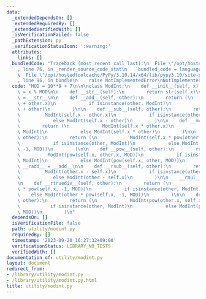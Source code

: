 ```yaml
---
data:
  _extendedDependsOn: []
  _extendedRequiredBy: []
  _extendedVerifiedWith: []
  _isVerificationFailed: false
  _pathExtension: py
  _verificationStatusIcon: ':warning:'
  attributes:
    links: []
  bundledCode: "Traceback (most recent call last):\n  File \"/opt/hostedtoolcache/PyPy/3.10.14/x64/lib/pypy3.10/site-packages/onlinejudge_verify/documentation/build.py\"\
    , line 76, in _render_source_code_stat\n    bundled_code = language.bundle(\n\
    \  File \"/opt/hostedtoolcache/PyPy/3.10.14/x64/lib/pypy3.10/site-packages/onlinejudge_verify/languages/python.py\"\
    , line 96, in bundle\n    raise NotImplementedError\nNotImplementedError\n"
  code: "MOD = 10**9 + 7\n\n\nclass ModInt:\n    def __init__(self, x):\n        self.x\
    \ = x % MOD\n\n    def __str__(self):\n        return str(self.x)\n\n    __repr__\
    \ = __str__\n\n    def __add__(self, other):\n        return (\n            ModInt(self.x\
    \ + other.x)\n            if isinstance(other, ModInt)\n            else ModInt(self.x\
    \ + other)\n        )\n\n    def __sub__(self, other):\n        return (\n   \
    \         ModInt(self.x - other.x)\n            if isinstance(other, ModInt)\n\
    \            else ModInt(self.x - other)\n        )\n\n    def __mul__(self, other):\n\
    \        return (\n            ModInt(self.x * other.x)\n            if isinstance(other,\
    \ ModInt)\n            else ModInt(self.x * other)\n        )\n\n    def __truediv__(self,\
    \ other):\n        return (\n            ModInt(self.x * pow(other.x, -1, MOD))\n\
    \            if isinstance(other, ModInt)\n            else ModInt(self.x * pow(other,\
    \ -1, MOD))\n        )\n\n    def __pow__(self, other):\n        return (\n  \
    \          ModInt(pow(self.x, other.x, MOD))\n            if isinstance(other,\
    \ ModInt)\n            else ModInt(pow(self.x, other, MOD))\n        )\n\n   \
    \ __radd__ = __add__\n\n    def __rsub__(self, other):\n        return (\n   \
    \         ModInt(other.x - self.x)\n            if isinstance(other, ModInt)\n\
    \            else ModInt(other - self.x)\n        )\n\n    __rmul__ = __mul__\n\
    \n    def __rtruediv__(self, other):\n        return (\n            ModInt(other.x\
    \ * pow(self.x, -1, MOD))\n            if isinstance(other, ModInt)\n        \
    \    else ModInt(other * pow(self.x, -1, MOD))\n        )\n\n    def __rpow__(self,\
    \ other):\n        return (\n            ModInt(pow(other.x, self.x, MOD))\n \
    \           if isinstance(other, ModInt)\n            else ModInt(pow(other, self.x,\
    \ MOD))\n        )\n"
  dependsOn: []
  isVerificationFile: false
  path: utility/modint.py
  requiredBy: []
  timestamp: '2023-09-20 16:27:32+09:00'
  verificationStatus: LIBRARY_NO_TESTS
  verifiedWith: []
documentation_of: utility/modint.py
layout: document
redirect_from:
- /library/utility/modint.py
- /library/utility/modint.py.html
title: utility/modint.py
---
```

